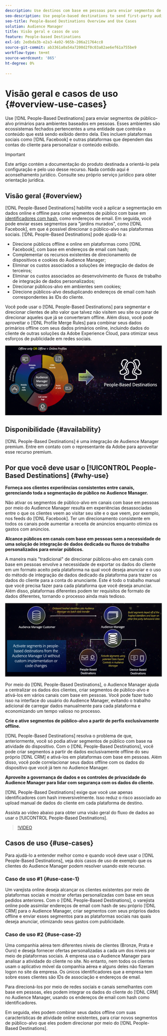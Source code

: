 ```yaml
---
description: Use destinos com base em pessoas para enviar segmentos de público-alvo primários para ambientes com base em pessoas. Esses ambientes são ecossistemas fechados pertencentes a uma entidade que controla o conteúdo que está sendo exibido dentro dela. Eles incluem plataformas sociais, como o Facebook, e outras plataformas que dependem das contas do cliente para personalizar o conteúdo exibido.
seo-description: Use people-based destinations to send first-party audience segments to people-based environments. These environments are closed ecosystems belonging to one entity that controls the content that is being displayed within it. They include social platforms such as Facebook, and other platforms that rely on customer accounts to personalize the displayed content.
seo-title: People-Based Destinations Overview and Use Cases
solution: Audience Manager
title: Visão geral e casos de uso
feature: People-based Destinations
exl-id: 2edbda3b-e2a3-4a92-965b-206a21764cc8
source-git-commit: ab3361a0a54a7200d2f0c03a82ae6ef61a755be9
workflow-type: tm+mt
source-wordcount: '865'
ht-degree: 0%

---
```


# Visão geral e casos de uso {#overview-use-cases}

Use [!DNL People-Based Destinations] para enviar segmentos de público-alvo primários para ambientes baseados em pessoas. Esses ambientes são ecossistemas fechados pertencentes a uma entidade que controla o conteúdo que está sendo exibido dentro dela. Eles incluem plataformas sociais como [!DNL Facebook] e outras plataformas que dependem das contas do cliente para personalizar o conteúdo exibido.

>[!IMPORTANT]
>Este artigo contém a documentação do produto destinada a orientá-lo pela configuração e pelo uso desse recurso. Nada contido aqui é aconselhamento jurídico. Consulte seu próprio serviço jurídico para obter orientação jurídica.

## Visão geral {#overview}

[!DNL People-Based Destinations] habilite você a aplicar a segmentação em dados online e offline para criar segmentos de público com base em [identificadores com hash](people-based-destinations-prerequisites.md#hashing-requirements), como endereços de email. Em seguida, você pode enviar esses segmentos para &quot;jardins murados&quot;, como [!DNL Facebook], em que é possível direcionar o público-alvo nas plataformas sociais. [!DNL People-Based Destinations] pode ajudá-lo a:

* Direcione públicos offline e online em plataformas como [!DNL Facebook], com base em endereços de email com hash;
* Complementar os recursos existentes de direcionamento de dispositivos e cookies do Audience Manager;
* Eliminar os custos associados a soluções de integração de dados de terceiros;
* Eliminar os custos associados ao desenvolvimento de fluxos de trabalho de integração de dados personalizados;
* Direcionar públicos-alvo em ambientes sem cookies;
* Direcione públicos-alvo desduplicando endereços de email com hash correspondentes às IDs do cliente.

Você pode usar o [!DNL People-Based Destinations] para segmentar e direcionar clientes de alto valor que talvez não visitem seu site ou parar de direcionar aqueles que já se converteram offline. Além disso, você pode aproveitar o [!DNL Profile Merge Rules] para combinar seus dados primários offline com seus dados primários online, incluindo dados do cliente de outras soluções da Adobe Experience Cloud, para otimizar seus esforços de publicidade em redes sociais.

![pbd-overview](assets/pbd-overview.png)

## Disponibilidade {#availability}

[!DNL People-Based Destinations] é uma integração de Audience Manager premium. Entre em contato com o representante da Adobe para aproveitar esse recurso premium.

## Por que você deve usar o [!UICONTROL People-Based Destinations] {#why-use}

**Forneça aos clientes experiências consistentes entre canais, gerenciando toda a segmentação de público no Audience Manager.**

Não ativar os segmentos de público-alvo em canais com base em pessoas por meio do Audience Manager resulta em experiências desassociadas entre o que os clientes veem ao visitar seu site e o que veem, por exemplo, nos feeds do [!DNL Facebook]. Ter um direcionamento consistente em todos os canais pode aumentar a receita de anúncios enquanto otimiza os gastos com anúncios.

**Alcance públicos em canais com base em pessoas sem a necessidade de uma solução de integração de dados dedicada ou fluxos de trabalho personalizados para enviar públicos.**

A maneira mais &quot;tradicional&quot; de direcionar públicos-alvo em canais com base em pessoas envolve a necessidade de exportar os dados do cliente em um formato aceito pela plataforma na qual você deseja anunciar e o uso do método de integração de dados dedicado da plataforma para trazer os dados do cliente para a conta do anunciante. Este é todo o trabalho manual que você precisa fazer para cada plataforma que você deseja anunciar. Além disso, plataformas diferentes podem ter requisitos de formato de dados diferentes, tornando o processo ainda mais tedioso.

![pbd-overview](assets/pbd-diagram.png)

Por meio do [!DNL People-Based Destinations], o Audience Manager ajuda a centralizar os dados dos clientes, criar segmentos de público-alvo e ativá-los em vários canais com base em pessoas. Você pode fazer tudo isso na interface do usuário do Audience Manager, evitando o trabalho adicional de carregar dados manualmente para cada plataforma e economizando um tempo valioso no processo.

**Crie e ative segmentos de público-alvo a partir de perfis exclusivamente offline.**

[!DNL People-Based Destinations] resolva o problema de que, anteriormente, você só podia ativar segmentos de público com base na atividade do dispositivo. Com o [!DNL People-Based Destinations], você pode criar segmentos a partir de dados exclusivamente offline do seu próprio [!DNL CRM] e ativá-los em plataformas com base em pessoas. Além disso, você pode correlacionar seus dados offline com os dados do dispositivo que você já tem no Audience Manager.

**Aproveite a governança de dados e os controles de privacidade do Audience Manager para lidar com segurança com os dados do cliente.**

[!DNL People-Based Destinations] exige que você use apenas identificadores com hash irreversivelmente. Isso reduz o risco associado ao upload manual de dados do cliente em cada plataforma de destino.

Assista ao vídeo abaixo para obter uma visão geral do fluxo de dados ao usar o [!UICONTROL People-Based Destinations].

>[!VIDEO](https://video.tv.adobe.com/v/28968/)

## Casos de uso {#use-cases}

Para ajudá-lo a entender melhor como e quando você deve usar o [!DNL People-Based Destinations], veja dois casos de uso de exemplo que os clientes do Audience Manager podem resolver usando este recurso.

### Caso de uso #1 {#use-case-1}

Um varejista online deseja alcançar os clientes existentes por meio de plataformas sociais e mostrar ofertas personalizadas com base em seus pedidos anteriores. Com o [!DNL People-Based Destinations], o varejista online pode assimilar endereços de email com hash de seu próprio [!DNL CRM] para o Audience Manager, criar segmentos com seus próprios dados offline e enviar esses segmentos para as plataformas sociais nas quais deseja anunciar, otimizando seus gastos com publicidade.

### Caso de uso #2 {#use-case-2}

Uma companhia aérea tem diferentes níveis de clientes (Bronze, Prata e Ouro) e deseja fornecer ofertas personalizadas a cada um dos níveis por meio de plataformas sociais. A empresa usa o Audience Manager para analisar a atividade do cliente no site. No entanto, nem todos os clientes usam o aplicativo móvel da companhia aérea e alguns deles não fizeram logon no site da empresa. Os únicos identificadores que a empresa tem sobre esses clientes são IDs de associação e endereços de email.

Para direcioná-los por meio de redes sociais e canais semelhantes com base em pessoas, eles podem integrar os dados do cliente do [!DNL CRM] no Audience Manager, usando os endereços de email com hash como identificadores.

Em seguida, eles podem combinar seus dados offline com suas características de atividade online existentes, para criar novos segmentos de público-alvo que eles podem direcionar por meio do [!DNL People-Based Destinations].
